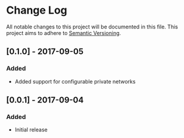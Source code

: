 # Change Log
All notable changes to this project will be documented in this file.
This project aims to adhere to [Semantic Versioning](http://semver.org/).

## [0.1.0] - 2017-09-05
### Added
 - Added support for configurable private networks

## [0.0.1] - 2017-09-04
### Added
 - Initial release
